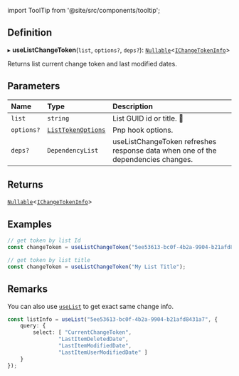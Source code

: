 import ToolTip from '@site/src/components/tooltip';

## Definition

▸ **useListChangeToken**(`list`, `options?`, `deps?`): [`Nullable`](../Types/NullableT.md)<[`IChangeTokenInfo`](../Interfaces/IChangeTokenInfo.md)\>

Returns list current change token and last modified dates.

## Parameters

| Name | Type | Description |
| :------ | :------ | :------ |
| `list` | `string` | List GUID id or title. <ToolTip text="Changing the value refreshes response data.">🚩</ToolTip> |
| `options?` | [`ListTokenOptions`](../Interfaces/ListTokenOptions.md) | Pnp hook options. |
| `deps?` | `DependencyList` | useListChangeToken refreshes response data when one of the dependencies changes. |

## Returns

[`Nullable`](../Types/NullableT.md)<[`IChangeTokenInfo`](../Interfaces/IChangeTokenInfo.md)\>

## Examples

```typescript
// get token by list Id
const changeToken = useListChangeToken("5ee53613-bc0f-4b2a-9904-b21afd8431a7");

// get token by list title
const changeToken = useListChangeToken("My List Title");
```

## Remarks

You can also use [`useList`](API/Sp/useList.md) to get exact same change info.

```typescript
const listInfo = useList("5ee53613-bc0f-4b2a-9904-b21afd8431a7", {
	query: {
		select: [ "CurrentChangeToken",
                "LastItemDeletedDate",
                "LastItemModifiedDate",
                "LastItemUserModifiedDate" ]
	}
});
```